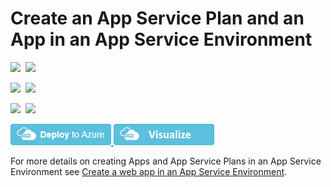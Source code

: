 # Create an App Service Plan and an App in an App Service Environment

<IMG SRC="https://azbotstorage.blob.core.windows.net/badges/201-web-app-asp-app-on-ase-create/PublicLastTestDate.svg" />&nbsp;
<IMG SRC="https://azbotstorage.blob.core.windows.net/badges/201-web-app-asp-app-on-ase-create/PublicDeployment.svg" />&nbsp;

<IMG SRC="https://azbotstorage.blob.core.windows.net/badges/201-web-app-asp-app-on-ase-create/FairfaxLastTestDate.svg" />&nbsp;
<IMG SRC="https://azbotstorage.blob.core.windows.net/badges/201-web-app-asp-app-on-ase-create/FairfaxDeployment.svg" />&nbsp;

<IMG SRC="https://azbotstorage.blob.core.windows.net/badges/201-web-app-asp-app-on-ase-create/BestPracticeResult.svg" />&nbsp;
<IMG SRC="https://azbotstorage.blob.core.windows.net/badges/201-web-app-asp-app-on-ase-create/CredScanResult.svg" />&nbsp;

<a href="https://portal.azure.com/#create/Microsoft.Template/uri/https%3A%2F%2Fraw.githubusercontent.com%2Fazure%2Fazure-quickstart-templates%2Fmaster%2F201-web-app-asp-app-on-ase-create%2Fazuredeploy.json" target="_blank">
    <img src="https://raw.githubusercontent.com/Azure/azure-quickstart-templates/master/1-CONTRIBUTION-GUIDE/images/deploytoazure.png"/>
</a>
<a href="http://armviz.io/#/?load=https%3A%2F%2Fraw.githubusercontent.com%2FAzure%2Fazure-quickstart-templates%2Fmaster%2F201-web-app-asp-app-on-ase-create%2Fazuredeploy.json" target="_blank">
    <img src="https://raw.githubusercontent.com/Azure/azure-quickstart-templates/master/1-CONTRIBUTION-GUIDE/images/visualizebutton.png"/>
</a>

For more details on creating Apps and App Service Plans in an App Service Environment see [Create a web app in an App Service Environment](https://azure.microsoft.com/documentation/articles/app-service-web-how-to-create-a-web-app-in-an-ase/).
